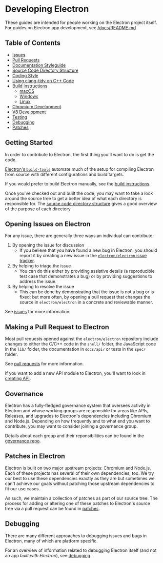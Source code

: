 # Developing Electron

These guides are intended for people working on the Electron project itself.
For guides on Electron app development, see
[/docs/README.md](../README.md#guides-and-tutorials).

## Table of Contents

* [Issues](issues.md)
* [Pull Requests](pull-requests.md)
* [Documentation Styleguide](coding-style.md#documentation)
* [Source Code Directory Structure](source-code-directory-structure.md)
* [Coding Style](coding-style.md)
* [Using clang-tidy on C++ Code](clang-tidy.md)
* [Build Instructions](build-instructions-gn.md)
  * [macOS](build-instructions-macos.md)
  * [Windows](build-instructions-windows.md)
  * [Linux](build-instructions-linux.md)
* [Chromium Development](chromium-development.md)
* [V8 Development](v8-development.md)
* [Testing](testing.md)
* [Debugging](debugging.md)
* [Patches](patches.md)

## Getting Started

In order to contribute to Electron, the first thing you'll want to do is get the code.

[Electron's `build-tools`](https://github.com/electron/build-tools) automate much of the setup for compiling Electron from source with different configurations and build targets.

If you would prefer to build Electron manually, see the [build instructions](build-instructions-gn.md).

Once you've checked out and built the code, you may want to take a look around the source tree to get a better idea
of what each directory is responsible for. The [source code directory structure](source-code-directory-structure.md) gives a good overview of the purpose of each directory.

## Opening Issues on Electron

For any issue, there are generally three ways an individual can
contribute:

1. By opening the issue for discussion
    * If you believe that you have found a new bug in Electron, you should report it by creating a new issue in
    the [`electron/electron` issue tracker](https://github.com/electron/electron/issues).
2. By helping to triage the issue
    * You can do this either by providing assistive details (a reproducible test case that demonstrates a bug) or by providing suggestions to address the issue.
3. By helping to resolve the issue
    * This can be done by demonstrating that the issue is not a bug or is fixed;
      but more often, by opening a pull request that changes the source in `electron/electron`
      in a concrete and reviewable manner.

See [issues](issues.md) for more information.

## Making a Pull Request to Electron

Most pull requests opened against the `electron/electron` repository include
changes to either the C/C++ code in the `shell/` folder,
the JavaScript code in the `lib/` folder, the documentation in `docs/api/`
or tests in the `spec/` folder.

See [pull requests](pull-requests.md) for more information.

If you want to add a new API module to Electron, you'll want to look in [creating API](creating-api.md).

## Governance

Electron has a fully-fledged governance system that oversees activity in Electron and whose working groups are responsible for areas like APIs, Releases, and upgrades to Electron's dependencies including Chromium and Node.js. Depending on how frequently and to what end you want to contribute, you may want to consider joining a governance group.

Details about each group and their reponsibilities can be found in the [governance repo](https://github.com/electron/governance).

## Patches in Electron

Electron is built on two major upstream projects: Chromium and Node.js. Each of these projects has several of their own dependencies, too. We try our best to use these dependencies exactly as they are but sometimes we can't achieve our goals without patching those upstream dependencies to fit our use cases.

As such, we maintain a collection of patches as part of our source tree. The process for adding or altering one of these patches to Electron's source tree via a pull request can be found in [patches](patches.md).

## Debugging

There are many different approaches to debugging issues and bugs in Electron, many of which
are platform specific.

For an overview of information related to debugging Electron itself (and not an app _built with Electron_), see [debugging](debugging.md).
